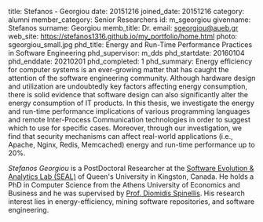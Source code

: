 title: Stefanos - Georgiou
date: 20151216
joined_date: 20151216
category: alumni
member_category: Senior Researchers
id: m_sgeorgiou
givenname: Stefanos
surname: Georgiou
memb_title: Dr.
email: sgeorgiou@aueb.gr
web_site: https://stefanos1316.github.io/my_portfolio/home.html
photo: sgeorgiou_small.jpg
phd_title: Energy and Run-Time Performance Practices in Software Engineering
phd_supervisor: m_dds
phd_startdate: 20160104
phd_enddate: 20210201
phd_completed: 1
phd_summary: Energy efficiency for computer systems is an ever-growing matter that has caught the attention of the software engineering community. Although hardware design and utilization are undoubtedly key factors affecting energy consumption, there is solid evidence that software design can also significantly alter the energy consumption of IT products. In this thesis, we investigate the energy and run-time performance implications of various programming languages and remote Inter-Process Communication technologies in order to suggest which to use for specific cases. Moreover, through our investigation, we find that security mechanisms can affect real-world applications (i.e., Apache, Nginx, Redis, Memcached) energy and run-time performance up to 20%.

_Stefanos Georgiou_ is a PostDoctoral Researcher at the [Software Evolution & Analytics Lab (SEAL)](https://seal-queensu.github.io/)
of Queen's University in Kingston, Canada.
He holds a PhD in Computer Science from the Athens University of Economics and Business
and he was supervised by [Prof. Diomidis Spinellis](https://www2.dmst.aueb.gr/dds/).
His research interest lies in energy-efficiency, mining software repositories, and software engineering.
